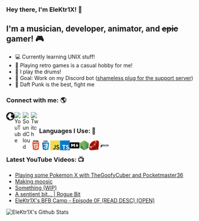 ### Hey there, I'm EleKtr1X! 👋

## I'm a musician, developer, animator, and ~~epic~~ gamer! 🎮
- 💻 Currently learning UNIX stuff!
- 👾 Playing retro games is a casual hobby for me!
- 🥁 I play the drums!
- 🥅 Goal: Work on my Discord bot ([shameless plug for the support server][bot])
- 🤖 Daft Punk is the best, fight me

### Connect with me: 🌎
[<img align="left" alt="My website!" width="22px" src="https://raw.githubusercontent.com/iconic/open-iconic/master/svg/globe.svg">][website]
<!--   [<img align="left" alt="codeSTACKr.com" width="22px" src="https://raw.githubusercontent.com/iconic/open-iconic/master/svg/globe.svg" />][website] -->
[<img align="left" alt="YouTube" width="22px" src="https://cdn.jsdelivr.net/npm/simple-icons@v3/icons/youtube.svg" />][youtube]
[<img align="left" alt="SoundCloud" width="22px" src="https://cdn.jsdelivr.net/npm/simple-icons@v3/icons/soundcloud.svg" />][sc]
[<img align="left" alt="Twitch" width="22px" src="https://cdn.jsdelivr.net/npm/simple-icons@v3/icons/twitch.svg" />][twitch]

<br/>

### Languages I Use: 📕
<img align="left" alt="HTML" width="26px" src="https://raw.githubusercontent.com/github/explore/80688e429a7d4ef2fca1e82350fe8e3517d3494d/topics/html/html.png" />
<img align="left" alt="CSS" width="26px" src="https://raw.githubusercontent.com/github/explore/80688e429a7d4ef2fca1e82350fe8e3517d3494d/topics/css/css.png" />
<img align="left" alt="JavaScript" width="26px" src="https://raw.githubusercontent.com/github/explore/80688e429a7d4ef2fca1e82350fe8e3517d3494d/topics/javascript/javascript.png" />
<img align="left" alt="TypeScript" width="26px" src="https://raw.githubusercontent.com/github/explore/80688e429a7d4ef2fca1e82350fe8e3517d3494d/topics/typescript/typescript.png" />
<img align="left" alt="Markdown" width="26px" src="https://raw.githubusercontent.com/github/explore/80688e429a7d4ef2fca1e82350fe8e3517d3494d/topics/markdown/markdown.png" />
<img align="left" alt="Node.js" width="26px" src="https://raw.githubusercontent.com/github/explore/80688e429a7d4ef2fca1e82350fe8e3517d3494d/topics/nodejs/nodejs.png" />
<img align="left" alt="Ruby" width="26px" src="https://raw.githubusercontent.com/github/explore/80688e429a7d4ef2fca1e82350fe8e3517d3494d/topics/ruby/ruby.png" />
<img align="left" alt="Bash" width="26px" src="https://raw.githubusercontent.com/github/explore/80688e429a7d4ef2fca1e82350fe8e3517d3494d/topics/bash/bash.png" />

<br/>

### Latest YouTube Videos: 📺
<!-- YOUTUBE:START -->
- [Playing some Pokemon X with TheGoofyCuber and Pocketmaster36](https://www.youtube.com/watch?v=LTVmYEYZncU)
- [Making moosic](https://www.youtube.com/watch?v=w-pJzzpn0DQ)
- [Something (WIP)](https://www.youtube.com/watch?v=HELIxBHYBnw)
- [A sentient bit... | Rogue Bit](https://www.youtube.com/watch?v=t9m0-T7g4F0)
- [EleKtr1X's BFB Camp - Episode 0F (READ DESC) (OPEN)](https://www.youtube.com/watch?v=n2f_Q-cmOqE)
<!-- YOUTUBE:END -->

<img align="left" alt="EleKtr1X's Github Stats" src="https://github-readme-stats.codestackr.vercel.app/api?username=EleKtr1X&show_icons=true&hide_border=true" />

[bot]: https://discord.gg/dqV3ypQ
[website]: https://random-things.glitch.me
[youtube]: https://www.youtube.com/channel/UC-pa0-M7Qwuem0-vt73P3IQ
[sc]: https://soundcloud.com/electrix-999090665
[twitch]: https://twitch.tv/elektr1x_7881
